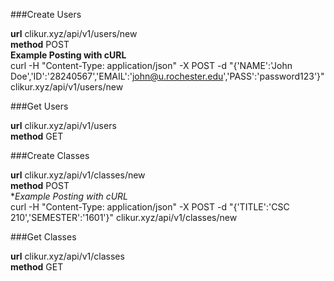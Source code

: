 ###Create Users

**url** clikur.xyz/api/v1/users/new <br>
**method** POST <br>
**Example Posting with cURL** <br>
curl -H "Content-Type: application/json" -X POST -d "{'NAME':'John Doe','ID':'28240567','EMAIL':'john@u.rochester.edu','PASS':'password123'}" clikur.xyz/api/v1/users/new

###Get Users

**url** clikur.xyz/api/v1/users <br>
**method** GET <br>

###Create Classes

**url** clikur.xyz/api/v1/classes/new <br>
**method** POST <br>
**Example Posting with cURL* <br>
curl -H "Content-Type: application/json" -X POST -d "{'TITLE':'CSC 210','SEMESTER':'1601'}" clikur.xyz/api/v1/classes/new

###Get Classes

**url** clikur.xyz/api/v1/classes <br>
**method** GET <br>
